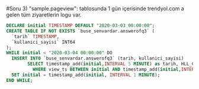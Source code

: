#Soru 3) "sample.pageview": tablosunda 1 gün içerisinde trendyol.com a gelen tüm ziyaretlerin logu var.
```SQL
DECLARE initial TIMESTAMP DEFAULT "2020-03-03 00:00:00";
CREATE TABLE IF NOT EXISTS `buse_senvardar.answerofq3` (
  `tarih` TIMESTAMP,
  `kullanici_sayisi` INT64
);
WHILE initial < "2020-03-04 00:00:00" DO
  INSERT INTO `buse_senvardar.answerofq3` (tarih, kullanici_sayisi)
        SELECT timestamp_add(initial,INTERVAL 5 MINUTE) as tarih, HLL_COUNT.extract(HLL_COUNT.init(deviceid)) as kullanici_sayisi FROM buse_senvardar.pageview
          WHERE view_ts BETWEEN initial AND timestamp_add(initial,INTERVAL 5 MINUTE);
  SET initial = timestamp_add(initial, INTERVAL 1 MINUTE);
END WHILE;
```
